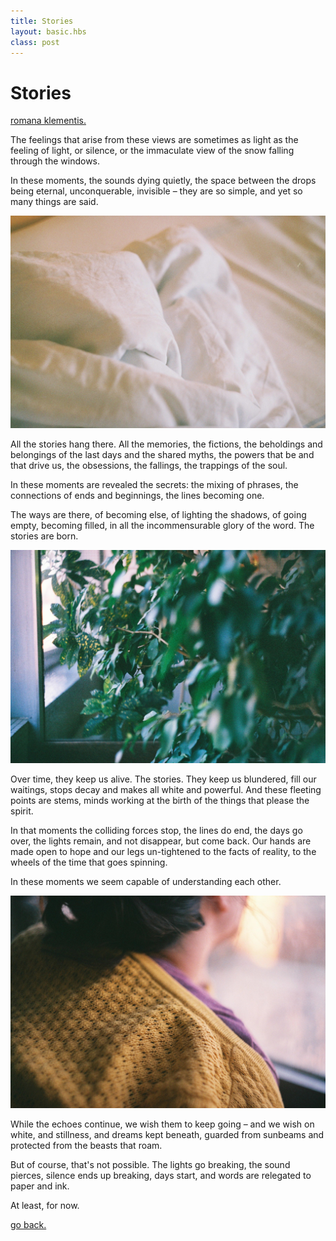 ```yaml
---
title: Stories
layout: basic.hbs
class: post
---
```


# Stories

[romana klementis.](https://www.behance.net/gallery/60187151/Second-Home)

The feelings that arise from these views are sometimes as light as the feeling of light, or silence, or the immaculate view of the snow falling through the windows.

In these moments, the sounds dying quietly, the space between the drops being eternal, unconquerable, invisible – they are so simple, and yet so many things are said.

![second home - romana klementis](../media/posts/stories/stories1.jpg)

All the stories hang there. All the memories, the fictions, the beholdings and belongings of the last days and the shared myths, the powers that be and that drive us, the obsessions, the fallings, the trappings of the soul.

In these moments are revealed the secrets: the mixing of phrases, the connections of ends and beginnings, the lines becoming one.

The ways are there, of becoming else, of lighting the shadows, of going empty, becoming filled, in all the incommensurable glory of the word. The stories are born.

![second home - romana klementis](../media/posts/stories/stories2.jpg)

Over time, they keep us alive. The stories. They keep us blundered, fill our waitings, stops decay and makes all white and powerful. And these fleeting points are stems, minds working at the birth of the things that please the spirit.

In that moments the colliding forces stop, the lines do end, the days go over, the lights remain, and not disappear, but come back. Our hands are made open to hope and our legs un-tightened to the facts of reality, to the wheels of the time that goes spinning.

In these moments we seem capable of understanding each other.

![second home - romana klementis](../media/posts/stories/stories3.jpg)

While the echoes continue, we wish them to keep going – and we wish on white, and stillness, and dreams kept beneath, guarded from sunbeams and protected from the beasts that roam.

But of course, that's not possible. The lights go breaking, the sound pierces, silence ends up breaking, days start, and words are relegated to paper and ink.

At least, for now.

[go back.](index.html)
